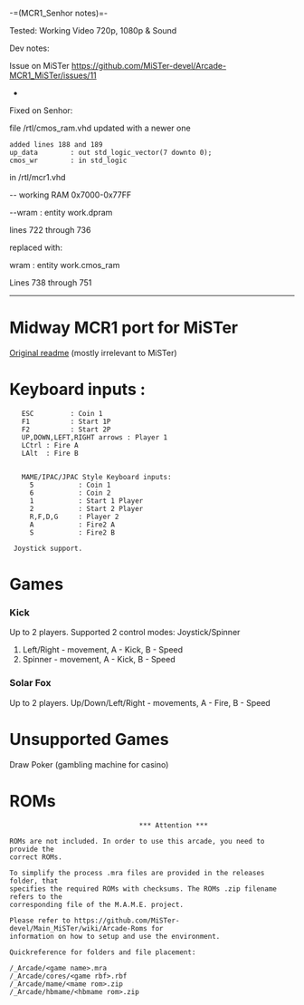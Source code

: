 -=(MCR1_Senhor notes)=-

Tested: Working Video 720p, 1080p & Sound

Dev notes: 

Issue on MiSTer https://github.com/MiSTer-devel/Arcade-MCR1_MiSTer/issues/11 

*

Fixed on Senhor:

file /rtl/cmos_ram.vhd updated with a newer one

```
added lines 188 and 189
up_data        : out std_logic_vector(7 downto 0);
cmos_wr        : in std_logic
```

in /rtl/mcr1.vhd

-- working RAM   0x7000-0x77FF

--wram : entity work.dpram

lines 722 through 736

replaced with: 

wram : entity work.cmos_ram

Lines 738 through 751

___
# Midway MCR1 port for MiSTer

[Original readme](readme_orig.txt) (mostly irrelevant to MiSTer)

# Keyboard inputs :
```
   ESC         : Coin 1
   F1          : Start 1P
   F2          : Start 2P 
   UP,DOWN,LEFT,RIGHT arrows : Player 1
   LCtrl : Fire A
   LAlt  : Fire B


   MAME/IPAC/JPAC Style Keyboard inputs:
     5           : Coin 1
     6           : Coin 2
     1           : Start 1 Player
     2           : Start 2 Player
     R,F,D,G     : Player 2
     A           : Fire2 A
     S           : Fire2 B 
	
 Joystick support. 
```
# Games

### Kick
Up to 2 players.
Supported 2 control modes: Joystick/Spinner
1. Left/Right - movement, A - Kick, B - Speed
2. Spinner    - movement, A - Kick, B - Speed

### Solar Fox
Up to 2 players.
Up/Down/Left/Right - movements, A - Fire, B - Speed
 
# Unsupported Games
Draw Poker (gambling machine for casino)
 
 
# ROMs
```
                                *** Attention ***

ROMs are not included. In order to use this arcade, you need to provide the
correct ROMs.

To simplify the process .mra files are provided in the releases folder, that
specifies the required ROMs with checksums. The ROMs .zip filename refers to the
corresponding file of the M.A.M.E. project.

Please refer to https://github.com/MiSTer-devel/Main_MiSTer/wiki/Arcade-Roms for
information on how to setup and use the environment.

Quickreference for folders and file placement:

/_Arcade/<game name>.mra
/_Arcade/cores/<game rbf>.rbf
/_Arcade/mame/<mame rom>.zip
/_Arcade/hbmame/<hbmame rom>.zip
